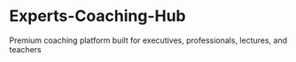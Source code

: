 # Experts-Coaching-Hub
Premium coaching platform built for executives, professionals, lectures, and teachers
